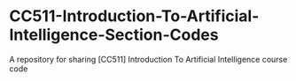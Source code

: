 # CC511-Introduction-To-Artificial-Intelligence-Section-Codes
A repository for sharing [CC511] Introduction To Artificial Intelligence course code
